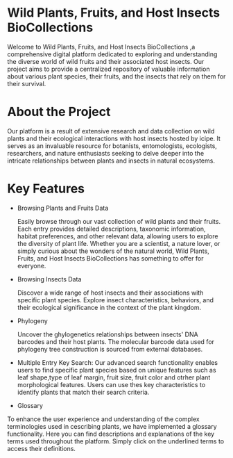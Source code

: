 # Wild Plants, Fruits, and Host Insects BioCollections

Welcome to Wild Plants, Fruits, and Host Insects BioCollections ,a comprehensive digital platform dedicated to exploring and understanding the diverse world of wild fruits and their associated host insects. Our project aims to provide a centralized repository of valuable information about various plant species, their fruits, and the insects that rely on them for their survival.

# About the Project

Our platform is a result of extensive research and data collection on wild plants and their ecological interactions with host insects hosted by icipe. It serves as an invaluable resource for botanists, entomologists, ecologists, researchers, and nature enthusiasts seeking to delve deeper into the intricate relationships between plants and insects in natural ecosystems.

# Key Features

- Browsing Plants and Fruits Data

  Easily browse through our vast collection of wild plants and their fruits. Each entry provides detailed descriptions, taxonomic information, habitat preferences, and other relevant data, allowing users to explore the diversity of plant life. Whether you are a scientist, a nature lover, or simply curious about the wonders of the natural world, Wild Plants, Fruits, and Host Insects BioCollections has something to offer for everyone.

- Browsing Insects Data

  Discover a wide range of host insects and their associations with specific plant species. Explore insect characteristics, behaviors, and their ecological significance in the context of the plant kingdom.

- Phylogeny

  Uncover the ghylogenetics relationships between insects' DNA barcodes and their host plants. The molecular barcode data used for phylogeny tree construction is sourced from external databases.

- Multiple Entry Key Search: Our advanced search functionality enables users to find specific plant species based on unique features such as leaf shape,type of leaf margin, fruit size, fruit color and otrher plant morphological features. Users can use thes key characteristics to identify plants that match their search criteria.

- Glossary

To enhance the user experience and understanding of the complex terminologies used in cescribing plants, we have implemented a glossary functionality. Here you can find descriptions and explanations of the key terms used throughout the platform. Simply click on the underlined terms to access their definitions.
